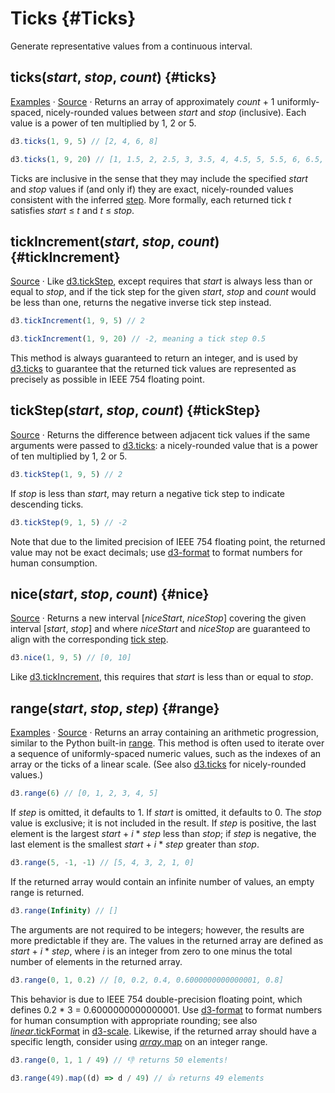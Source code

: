 # Ticks {#Ticks}

Generate representative values from a continuous interval.

## ticks(*start*, *stop*, *count*) {#ticks}

[Examples](https://observablehq.com/@d3/d3-ticks) · [Source](https://github.com/d3/d3-array/blob/main/src/ticks.js) · Returns an array of approximately *count* + 1 uniformly-spaced, nicely-rounded values between *start* and *stop* (inclusive). Each value is a power of ten multiplied by 1, 2 or 5.

```js
d3.ticks(1, 9, 5) // [2, 4, 6, 8]
```
```js
d3.ticks(1, 9, 20) // [1, 1.5, 2, 2.5, 3, 3.5, 4, 4.5, 5, 5.5, 6, 6.5, 7, 7.5, 8, 8.5, 9]
```

Ticks are inclusive in the sense that they may include the specified *start* and *stop* values if (and only if) they are exact, nicely-rounded values consistent with the inferred [step](#tickStep). More formally, each returned tick *t* satisfies *start* ≤ *t* and *t* ≤ *stop*.

## tickIncrement(*start*, *stop*, *count*) {#tickIncrement}

[Source](https://github.com/d3/d3-array/blob/main/src/ticks.js) · Like [d3.tickStep](#tickStep), except requires that *start* is always less than or equal to *stop*, and if the tick step for the given *start*, *stop* and *count* would be less than one, returns the negative inverse tick step instead.

```js
d3.tickIncrement(1, 9, 5) // 2
```
```js
d3.tickIncrement(1, 9, 20) // -2, meaning a tick step 0.5
```

This method is always guaranteed to return an integer, and is used by [d3.ticks](#ticks) to guarantee that the returned tick values are represented as precisely as possible in IEEE 754 floating point.

## tickStep(*start*, *stop*, *count*) {#tickStep}

[Source](https://github.com/d3/d3-array/blob/main/src/ticks.js) · Returns the difference between adjacent tick values if the same arguments were passed to [d3.ticks](#ticks): a nicely-rounded value that is a power of ten multiplied by 1, 2 or 5.

```js
d3.tickStep(1, 9, 5) // 2
```

If *stop* is less than *start*, may return a negative tick step to indicate descending ticks.

```js
d3.tickStep(9, 1, 5) // -2
```

Note that due to the limited precision of IEEE 754 floating point, the returned value may not be exact decimals; use [d3-format](../d3-format.md) to format numbers for human consumption.

## nice(*start*, *stop*, *count*) {#nice}

[Source](https://github.com/d3/d3-array/blob/main/src/nice.js) · Returns a new interval [*niceStart*, *niceStop*] covering the given interval [*start*, *stop*] and where *niceStart* and *niceStop* are guaranteed to align with the corresponding [tick step](#tickStep).

```js
d3.nice(1, 9, 5) // [0, 10]
```

Like [d3.tickIncrement](#tickIncrement), this requires that *start* is less than or equal to *stop*.

## range(*start*, *stop*, *step*) {#range}

[Examples](https://observablehq.com/@d3/d3-range) · [Source](https://github.com/d3/d3-array/blob/main/src/range.js) · Returns an array containing an arithmetic progression, similar to the Python built-in [range](http://docs.python.org/library/functions.html#range). This method is often used to iterate over a sequence of uniformly-spaced numeric values, such as the indexes of an array or the ticks of a linear scale. (See also [d3.ticks](#ticks) for nicely-rounded values.)

```js
d3.range(6) // [0, 1, 2, 3, 4, 5]
```

If *step* is omitted, it defaults to 1. If *start* is omitted, it defaults to 0. The *stop* value is exclusive; it is not included in the result. If *step* is positive, the last element is the largest *start* + *i* \* *step* less than *stop*; if *step* is negative, the last element is the smallest *start* + *i* \* *step* greater than *stop*.

```js
d3.range(5, -1, -1) // [5, 4, 3, 2, 1, 0]
```

If the returned array would contain an infinite number of values, an empty range is returned.

```js
d3.range(Infinity) // []
```

The arguments are not required to be integers; however, the results are more predictable if they are. The values in the returned array are defined as *start* + *i* \* *step*, where *i* is an integer from zero to one minus the total number of elements in the returned array.

```js
d3.range(0, 1, 0.2) // [0, 0.2, 0.4, 0.6000000000000001, 0.8]
```

This behavior is due to IEEE 754 double-precision floating point, which defines 0.2 * 3 = 0.6000000000000001. Use [d3-format](../d3-format.md) to format numbers for human consumption with appropriate rounding; see also [*linear*.tickFormat](../d3-scale/linear.md#linear_tickFormat) in [d3-scale](../d3-scale.md). Likewise, if the returned array should have a specific length, consider using [*array*.map](https://developer.mozilla.org/docs/Web/JavaScript/Reference/Global_Objects/Array/map) on an integer range.

```js
d3.range(0, 1, 1 / 49) // 👎 returns 50 elements!
```
```js
d3.range(49).map((d) => d / 49) // 👍 returns 49 elements
```

<!-- boost this document in minisearch --><span style="display:none">range0 range1 range2 range3 range4 range5 range6 range7 range8 range9</span>
